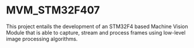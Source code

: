 # MVM_STM32F407
This project entails the development of an STM32F4 based Machine Vision Module that is able to capture, stream and process frames using low-level image processing algorithms.
